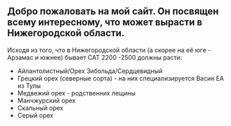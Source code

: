 ## Добро пожаловать на мой сайт. Он посвящен всему интересному, что может вырасти в Нижегородской области.
Исходя из того, что в Нижегородской области (а скорее на её юге - Арзамас и южнее) бывает САТ 2200 -2500 должны расти:
* Айлантолистный/Орех Зибольда/Сердцевидный
* Грецкий орех (северные сорта) - на них специализируется Васин ЕА из Тулы
* Медвежий орех - родственних лещины
* Манчжурский орех
* Скальный орех
* Серый орех
